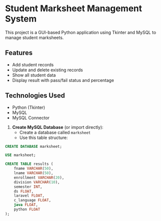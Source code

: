# Student Marksheet Management System

This project is a GUI-based Python application using Tkinter and MySQL to manage student marksheets.

## Features
- Add student records
- Update and delete existing records
- Show all student data
- Display result with pass/fail status and percentage

## Technologies Used
- Python (Tkinter)
- MySQL
- MySQL Connector

1. **Create MySQL Database** (or import directly):
    - Create a database called `marksheet`
    - Use this table structure:

```sql
CREATE DATABASE marksheet;

USE marksheet;

CREATE TABLE results (
    fname VARCHAR(50),
    lname VARCHAR(50),
    enrollment VARCHAR(20),
    division VARCHAR(10),
    semester INT,
    ds FLOAT,
    laravel FLOAT,
    c_language FLOAT,
    java FLOAT,
    python FLOAT
);
